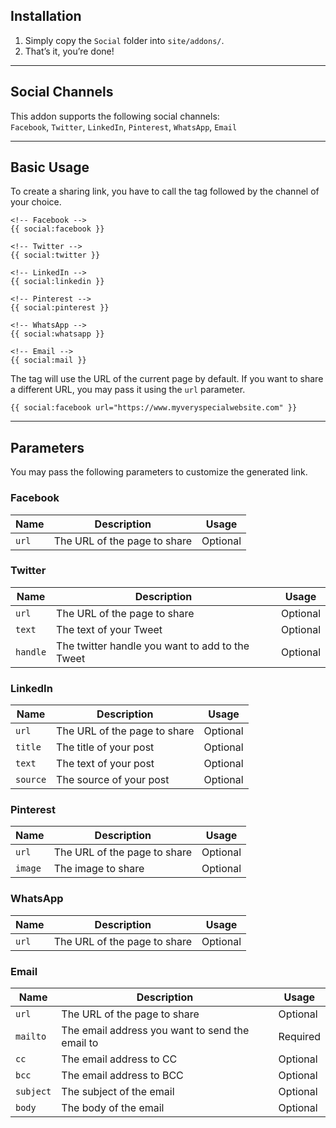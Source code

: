 ## Installation

1. Simply copy the `Social` folder into `site/addons/`.
2. That’s it, you’re done!

***

## Social Channels

This addon supports the following social channels:  
`Facebook`, `Twitter`, `LinkedIn`, `Pinterest`, `WhatsApp`, `Email`

***

## Basic Usage

To create a sharing link, you have to call the tag followed by the channel of your choice.

```template
<!-- Facebook -->
{{ social:facebook }}

<!-- Twitter -->
{{ social:twitter }}

<!-- LinkedIn -->
{{ social:linkedin }}

<!-- Pinterest -->
{{ social:pinterest }}

<!-- WhatsApp -->
{{ social:whatsapp }}

<!-- Email -->
{{ social:mail }}
```

The tag will use the URL of the current page by default. If you want to share a different URL, you may pass it using the `url` parameter.

```template
{{ social:facebook url="https://www.myveryspecialwebsite.com" }}
```

***

## Parameters

You may pass the following parameters to customize the generated link.

### Facebook

| Name | Description | Usage |
|------|-------------|-------|
| `url` | The URL of the page to share | Optional

### Twitter

| Name | Description | Usage |
|------|-------------|-------|
| `url` | The URL of the page to share | Optional
| `text` | The text of your Tweet | Optional
| `handle` | The twitter handle you want to add to the Tweet | Optional

### LinkedIn

| Name | Description | Usage |
|------|-------------|-------|
| `url` | The URL of the page to share | Optional
| `title` | The title of your post | Optional
| `text` | The text of your post | Optional
| `source` | The source of your post | Optional

### Pinterest

| Name | Description | Usage |
|------|-------------|-------|
| `url` | The URL of the page to share | Optional
| `image` | The image to share | Optional

### WhatsApp

| Name | Description | Usage |
|------|-------------|-------|
| `url` | The URL of the page to share | Optional

### Email

| Name | Description | Usage |
|------|-------------|-------|
| `url` | The URL of the page to share | Optional
| `mailto` | The email address you want to send the email to | Required
| `cc` | The email address to CC | Optional
| `bcc` | The email address to BCC | Optional
| `subject` | The subject of the email | Optional
| `body` | The body of the email | Optional